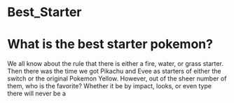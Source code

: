 # Best_Starter
<!DOCTYPE html>
<html>
  <head>
    <title> The Best Starter! </title>
  </head>
  <body>
    <h1>What is the best starter pokemon?</h1>
    <p1>We all know about the rule that there is either a fire, water, or grass starter. Then there was the time we got Pikachu and Evee as starters of either the switch or the original Pokemon Yellow. However, out of the sheer number of them, who is the favorite? Whether it be by impact, looks, or even type there will never be a </p1>
  </body>
</html>

